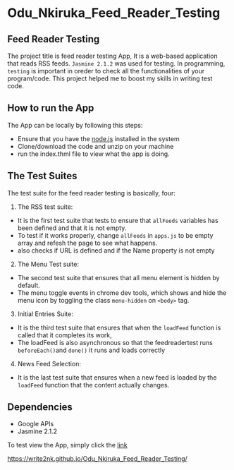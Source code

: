 # Odu_Nkiruka_Feed_Reader_Testing
## Feed Reader Testing ##
The project title is feed reader testing App, It is a web-based application that reads RSS feeds. `Jasmine 2.1.2` was used for testing. In programming, `testing` is important in oreder to check all the functionalities of your program/code. This project helped me to boost my skills in writing test code.

## How to run the App ##
The App can be locally by following this steps:
- Ensure that you have the [node.js](https://nodejs.org/en/) installed in the system
- Clone/download the code and unzip on your machine
- run the index.thml file to view what the app is doing.

## The Test Suites ##
The test suite for the feed reader testing is basically, four:
1. The RSS test suite:
* It is the first test suite that tests to ensure that `allFeeds` variables has been defined and that it is not empty. 
* To test if it works properly, change `allFeeds` in `apps.js` to be empty array and refesh the page to see what happens.
* also checks if URL is defined and if the Name property is not empty

2. The Menu Test suite:
* The second test suite that ensures that all menu element is hidden by default.
* The menu toggle events in chrome dev tools, which shows and hide the menu icon by toggling the class `menu-hidden` on `<body>` tag.

3. Initial Entries Suite:
* It is the third test suite that ensures that when the `loadFeed` function is called that it completes its work, 
* The loadFeed is also asynchronous so that the feedreadertest runs `beforeEach()`and `done()` it runs and loads correctly

4. News Feed Selection:
* It is the last test suite that ensures when a new feed is loaded by the `loadFeed` function that the content actually changes.

## Dependencies ##
- Google APIs
- Jasmine 2.1.2

To test view the App, simply click the [link](https://write2nk.github.io/Odu_Nkiruka_Feed_Reader_Testing/) 

https://write2nk.github.io/Odu_Nkiruka_Feed_Reader_Testing/
